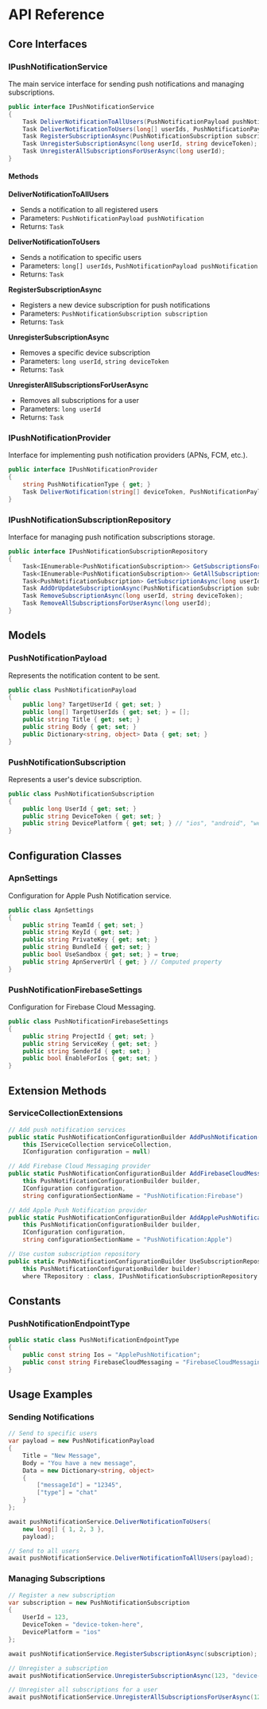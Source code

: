 # API Reference

## Core Interfaces

### IPushNotificationService

The main service interface for sending push notifications and managing subscriptions.

```csharp
public interface IPushNotificationService
{
    Task DeliverNotificationToAllUsers(PushNotificationPayload pushNotification);
    Task DeliverNotificationToUsers(long[] userIds, PushNotificationPayload pushNotification);
    Task RegisterSubscriptionAsync(PushNotificationSubscription subscription);
    Task UnregisterSubscriptionAsync(long userId, string deviceToken);
    Task UnregisterAllSubscriptionsForUserAsync(long userId);
}
```

#### Methods

**DeliverNotificationToAllUsers**
- Sends a notification to all registered users
- Parameters: `PushNotificationPayload pushNotification`
- Returns: `Task`

**DeliverNotificationToUsers**
- Sends a notification to specific users
- Parameters: `long[] userIds`, `PushNotificationPayload pushNotification`
- Returns: `Task`

**RegisterSubscriptionAsync**
- Registers a new device subscription for push notifications
- Parameters: `PushNotificationSubscription subscription`
- Returns: `Task`

**UnregisterSubscriptionAsync**
- Removes a specific device subscription
- Parameters: `long userId`, `string deviceToken`
- Returns: `Task`

**UnregisterAllSubscriptionsForUserAsync**
- Removes all subscriptions for a user
- Parameters: `long userId`
- Returns: `Task`

### IPushNotificationProvider

Interface for implementing push notification providers (APNs, FCM, etc.).

```csharp
public interface IPushNotificationProvider
{
    string PushNotificationType { get; }
    Task DeliverNotification(string[] deviceToken, PushNotificationPayload payload);
}
```

### IPushNotificationSubscriptionRepository

Interface for managing push notification subscriptions storage.

```csharp
public interface IPushNotificationSubscriptionRepository
{
    Task<IEnumerable<PushNotificationSubscription>> GetSubscriptionsForUsersAsync(long[] userIds);
    Task<IEnumerable<PushNotificationSubscription>> GetAllSubscriptionsAsync();
    Task<PushNotificationSubscription> GetSubscriptionAsync(long userId, string deviceToken);
    Task AddOrUpdateSubscriptionAsync(PushNotificationSubscription subscription);
    Task RemoveSubscriptionAsync(long userId, string deviceToken);
    Task RemoveAllSubscriptionsForUserAsync(long userId);
}
```

## Models

### PushNotificationPayload

Represents the notification content to be sent.

```csharp
public class PushNotificationPayload
{
    public long? TargetUserId { get; set; }
    public long[] TargetUserIds { get; set; } = [];
    public string Title { get; set; }
    public string Body { get; set; }
    public Dictionary<string, object> Data { get; set; }
}
```

### PushNotificationSubscription

Represents a user's device subscription.

```csharp
public class PushNotificationSubscription
{
    public long UserId { get; set; }
    public string DeviceToken { get; set; }
    public string DevicePlatform { get; set; } // "ios", "android", "web"
}
```

## Configuration Classes

### ApnSettings

Configuration for Apple Push Notification service.

```csharp
public class ApnSettings
{
    public string TeamId { get; set; }
    public string KeyId { get; set; }
    public string PrivateKey { get; set; }
    public string BundleId { get; set; }
    public bool UseSandbox { get; set; } = true;
    public string ApnServerUrl { get; } // Computed property
}
```

### PushNotificationFirebaseSettings

Configuration for Firebase Cloud Messaging.

```csharp
public class PushNotificationFirebaseSettings
{
    public string ProjectId { get; set; }
    public string ServiceKey { get; set; }
    public string SenderId { get; set; }
    public bool EnableForIos { get; set; }
}
```

## Extension Methods

### ServiceCollectionExtensions

```csharp
// Add push notification services
public static PushNotificationConfigurationBuilder AddPushNotification(
    this IServiceCollection serviceCollection,
    IConfiguration configuration = null)

// Add Firebase Cloud Messaging provider
public static PushNotificationConfigurationBuilder AddFirebaseCloudMessaging(
    this PushNotificationConfigurationBuilder builder,
    IConfiguration configuration,
    string configurationSectionName = "PushNotification:Firebase")

// Add Apple Push Notification provider
public static PushNotificationConfigurationBuilder AddApplePushNotification(
    this PushNotificationConfigurationBuilder builder,
    IConfiguration configuration,
    string configurationSectionName = "PushNotification:Apple")

// Use custom subscription repository
public static PushNotificationConfigurationBuilder UseSubscriptionRepository<TRepository>(
    this PushNotificationConfigurationBuilder builder)
    where TRepository : class, IPushNotificationSubscriptionRepository
```

## Constants

### PushNotificationEndpointType

```csharp
public static class PushNotificationEndpointType
{
    public const string Ios = "ApplePushNotification";
    public const string FirebaseCloudMessaging = "FirebaseCloudMessaging";
}
```

## Usage Examples

### Sending Notifications

```csharp
// Send to specific users
var payload = new PushNotificationPayload
{
    Title = "New Message",
    Body = "You have a new message",
    Data = new Dictionary<string, object>
    {
        ["messageId"] = "12345",
        ["type"] = "chat"
    }
};

await pushNotificationService.DeliverNotificationToUsers(
    new long[] { 1, 2, 3 }, 
    payload);

// Send to all users
await pushNotificationService.DeliverNotificationToAllUsers(payload);
```

### Managing Subscriptions

```csharp
// Register a new subscription
var subscription = new PushNotificationSubscription
{
    UserId = 123,
    DeviceToken = "device-token-here",
    DevicePlatform = "ios"
};

await pushNotificationService.RegisterSubscriptionAsync(subscription);

// Unregister a subscription
await pushNotificationService.UnregisterSubscriptionAsync(123, "device-token-here");

// Unregister all subscriptions for a user
await pushNotificationService.UnregisterAllSubscriptionsForUserAsync(123);
```

